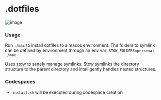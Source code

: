 # .dotfiles

![image](https://user-images.githubusercontent.com/1642339/150747923-4a0e0586-4732-41f0-b033-3f9e96dfeb87.png)

### Usage

Run `./mac` to install dotfiles to a macos environment.
The folders to symlink can be defined by environment through an env var: `STOW_FOLDERS=personal ./mac`

Uses [stow](https://www.gnu.org/software/stow/) to sanely manage symlinks. Stow symlinks the directory structure to the parent directory and intelligently handles nested structures.

### Codespaces

- `install.sh` will be executed during codespace creation
